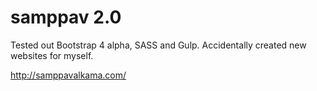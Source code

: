 # samppav 2.0

Tested out Bootstrap 4 alpha, SASS and Gulp.
Accidentally created new websites for myself.

http://samppavalkama.com/
